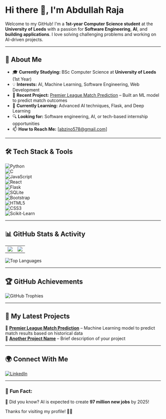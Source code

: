 # Hi there 👋, I'm Abdullah Raja 
Welcome to my GitHub! I'm a **1st-year Computer Science student** at the **University of Leeds** with a passion for **Software Engineering**, **AI**, and **building applications**. I love solving challenging problems and working on AI-driven projects.  

---

## 🚀 About Me  
- 🎓 **Currently Studying:** BSc Computer Science at **University of Leeds** (1st Year)  
- 💡 **Interests:** AI, Machine Learning, Software Engineering, Web Development  
- 🤖 **Recent Project:** [Premier League Match Prediction](#) – Built an ML model to predict match outcomes  
- 🌱 **Currently Learning:** Advanced AI techniques, Flask, and Deep Learning  
- 🔍 **Looking for:** Software engineering, AI, or tech-based internship opportunities  
- 📫 **How to Reach Me:** [abzino578@gmail.com]  

---

## 🛠️ Tech Stack & Tools  
![Python](https://img.shields.io/badge/-Python-3776AB?style=for-the-badge&logo=python&logoColor=white)  
![C](https://img.shields.io/badge/-C-A8B9CC?style=for-the-badge&logo=c&logoColor=white)  
![JavaScript](https://img.shields.io/badge/-JavaScript-F7DF1E?style=for-the-badge&logo=javascript&logoColor=black)  
![React](https://img.shields.io/badge/-React-61DAFB?style=for-the-badge&logo=react&logoColor=black)  
![Flask](https://img.shields.io/badge/-Flask-000000?style=for-the-badge&logo=flask&logoColor=white)  
![SQLite](https://img.shields.io/badge/-SQLite-003B57?style=for-the-badge&logo=sqlite&logoColor=white)  
![Bootstrap](https://img.shields.io/badge/-Bootstrap-563D7C?style=for-the-badge&logo=bootstrap&logoColor=white)  
![HTML5](https://img.shields.io/badge/-HTML5-E34F26?style=for-the-badge&logo=html5&logoColor=white)  
![CSS3](https://img.shields.io/badge/-CSS3-1572B6?style=for-the-badge&logo=css3&logoColor=white)  
![Scikit-Learn](https://img.shields.io/badge/-Scikit--Learn-F7931E?style=for-the-badge&logo=scikit-learn&logoColor=white)

---

## 📊 GitHub Stats & Activity  
<table>
  <tr>
    <td>
      <img src="https://github-readme-stats.vercel.app/api?username=YourUsername&show_icons=true&theme=radical" />
    </td>
    <td>
      <img src="https://github-readme-streak-stats.herokuapp.com/?user=YourUsername&theme=radical" />
    </td>
  </tr>
</table>

![Top Languages](https://github-readme-stats.vercel.app/api/top-langs/?username=YourUsername&layout=compact&theme=radical)

---

## 🏆 GitHub Achievements  
![GitHub Trophies](https://github-profile-trophy.vercel.app/?username=YourUsername&theme=radical&no-frame=true&margin-w=5)

---

## 🎯 My Latest Projects  
📌 **[Premier League Match Prediction](#)** – Machine Learning model to predict match results based on historical data  
📌 **[Another Project Name](#)** – Brief description of your project 

---

## 🌍 Connect With Me  
[![LinkedIn](https://img.shields.io/badge/-LinkedIn-0077B5?style=for-the-badge&logo=linkedin&logoColor=white)](www.linkedin.com/in/abdullah-raja-5951aa24b)  

---

### 📌 **Fun Fact:**  
🧠 Did you know? AI is expected to create **97 million new jobs** by 2025!  

Thanks for visiting my profile! 🚀🔥  
